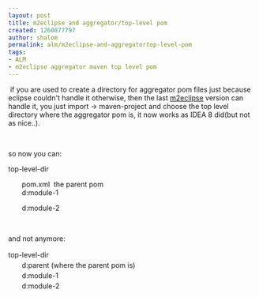 ```yaml
---
layout: post
title: m2eclipse and aggregator/top-level pom
created: 1260877797
author: shalom
permalink: alm/m2eclipse-and-aggregatortop-level-pom
tags:
- ALM
- m2eclipse aggregator maven top level pom
---
```

<p>&nbsp;if you are used to create a directory for aggregator pom files just because eclipse couldn't handle it otherwise, then the last&nbsp;<a href="http://m2eclipse.sonatype.org/index.html">m2eclipse</a> version can handle it, you just import -&gt; maven-project and choose the top level directory where the aggregator pom is, it now works as IDEA 8 did(but not as nice..).</p>
<p>&nbsp;</p>
<p>so now you can:</p>
<p>top-level-dir</p>
<p>&nbsp;&nbsp; &nbsp; &nbsp; pom.xml &nbsp;the parent pom<br />
&nbsp;&nbsp; &nbsp; &nbsp; d:module-1</p>
<p>&nbsp;&nbsp; &nbsp; &nbsp; d:module-2</p>
<p>&nbsp;</p>
<p>and not anymore:</p>
<p><span class="Apple-style-span" style="line-height: 19px; font-size: 12px; "> </span></p>
<p style="margin-top: 0px; margin-right: 0px; margin-bottom: 0px; margin-left: 0px; padding-top: 0px; padding-right: 0px; padding-bottom: 0px; padding-left: 0px; font-size: 14px; font-weight: normal; line-height: 21px; ">top-level-dir</p>
<p style="margin-top: 0px; margin-right: 0px; margin-bottom: 0px; margin-left: 0px; padding-top: 0px; padding-right: 0px; padding-bottom: 0px; padding-left: 0px; font-size: 14px; font-weight: normal; line-height: 21px; ">&nbsp;&nbsp; &nbsp; &nbsp; d:parent (where the parent pom is)<br />
&nbsp;&nbsp; &nbsp; &nbsp; d:module-1</p>
<p style="margin-top: 0px; margin-right: 0px; margin-bottom: 0px; margin-left: 0px; padding-top: 0px; padding-right: 0px; padding-bottom: 0px; padding-left: 0px; font-size: 14px; font-weight: normal; line-height: 21px; ">&nbsp;&nbsp; &nbsp; &nbsp; d:module-2</p>
<p>&nbsp;</p>
